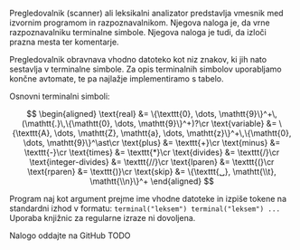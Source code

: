 Pregledovalnik (scanner) ali leksikalni analizator predstavlja vmesnik med izvornim programom in razpoznavalnikom. Njegova naloga je, da vrne razpoznavalniku terminalne simbole. Njegova naloga je tudi, da izloči prazna mesta ter komentarje.

Pregledovalnik obravnava vhodno datoteko kot niz znakov, ki jih nato sestavlja v terminalne simbole. Za opis terminalnih simbolov uporabljamo končne avtomate, te pa najlažje implementiramo s tabelo.

Osnovni terminalni simboli:

$$
\begin{aligned}
    \text{real} &= \{\texttt{0}, \dots, \mathtt{9}\}^+\,(\mathtt{.}\,\{\mathtt{0}, \dots, \mathtt{9}\}^+)?\cr
    \text{variable} &= \{\texttt{A}, \dots, \mathtt{Z}, \mathtt{a}, \dots, \mathtt{z}\}^+\,\{\mathtt{0}, \dots, \mathtt{9}\}^\ast\cr
    \text{plus} &= \texttt{+}\cr
    \text{minus} &= \texttt{-}\cr
    \text{times} &= \texttt{*}\cr
    \text{divides} &= \texttt{/}\cr
    \text{integer-divides} &= \texttt{//}\cr
    \text{lparen} &= \texttt{(}\cr
    \text{rparen} &= \texttt{)}\cr
    \text{skip} &= \{\texttt{␣}, \mathtt{\\t}, \mathtt{\\n}\}^+
\end{aligned}
$$

Program naj kot argument prejme ime vhodne datoteke in izpiše tokene na standardni izhod v formatu: `terminal("leksem") terminal("leksem") ...`
Uporaba knjižnic za regularne izraze ni dovoljena.

Nalogo oddajte na GitHub TODO
